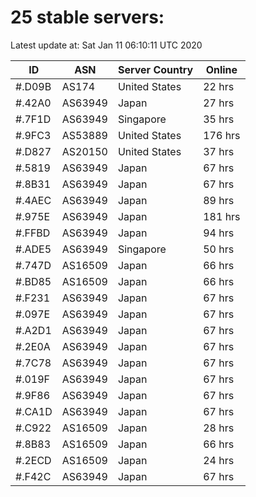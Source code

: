 # 25 stable servers:

Latest update at: Sat Jan 11 06:10:11 UTC 2020

| ID | ASN | Server Country | Online |
| -- | --- | -------------- | ------ |
| #.D09B | AS174 | United States | 22 hrs |
| #.42A0 | AS63949 | Japan | 27 hrs |
| #.7F1D | AS63949 | Singapore | 35 hrs |
| #.9FC3 | AS53889 | United States | 176 hrs |
| #.D827 | AS20150 | United States | 37 hrs |
| #.5819 | AS63949 | Japan | 67 hrs |
| #.8B31 | AS63949 | Japan | 67 hrs |
| #.4AEC | AS63949 | Japan | 89 hrs |
| #.975E | AS63949 | Japan | 181 hrs |
| #.FFBD | AS63949 | Japan | 94 hrs |
| #.ADE5 | AS63949 | Singapore | 50 hrs |
| #.747D | AS16509 | Japan | 66 hrs |
| #.BD85 | AS16509 | Japan | 66 hrs |
| #.F231 | AS63949 | Japan | 67 hrs |
| #.097E | AS63949 | Japan | 67 hrs |
| #.A2D1 | AS63949 | Japan | 67 hrs |
| #.2E0A | AS63949 | Japan | 67 hrs |
| #.7C78 | AS63949 | Japan | 67 hrs |
| #.019F | AS63949 | Japan | 67 hrs |
| #.9F86 | AS63949 | Japan | 67 hrs |
| #.CA1D | AS63949 | Japan | 67 hrs |
| #.C922 | AS16509 | Japan | 28 hrs |
| #.8B83 | AS16509 | Japan | 66 hrs |
| #.2ECD | AS16509 | Japan | 24 hrs |
| #.F42C | AS63949 | Japan | 67 hrs |

